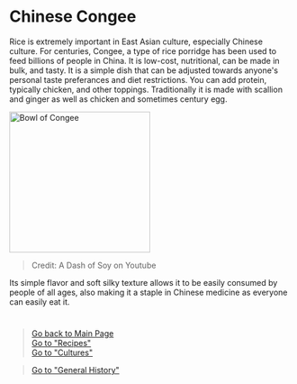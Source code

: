 # Chinese Congee
Rice is extremely important in East Asian culture, especially Chinese culture. For centuries, Congee, a type of rice porridge has been used to feed billions of people in China. It is low-cost, nutritional, can be made in bulk, and tasty. It is a simple dish that can be adjusted towards anyone's personal taste preferances and diet restrictions. You can add protein, typically chicken, and other toppings. Traditionally it is made with scallion and ginger as well as chicken and sometimes century egg. 

<img src="https://i0.wp.com/adashofsoy.com/wp-content/uploads/2020/12/thumb_DSC02426_1024-3.jpg?w=1086&ssl=1" alt="Bowl of Congee" width=250px>

> Credit: A Dash of Soy on Youtube

Its simple flavor and soft silky texture allows it to be easily consumed by people of all ages, also making it a staple in Chinese medicine as everyone can easily eat it. 

#
> [Go back to Main Page](../rice.md)  
> [Go to "Recipes"](../Recipes/Recipe_Selection.md)  
> [Go to "Cultures"](../Cultures/Culture_Selection.md)

> [Go to "General History"](../General/Used.md)
